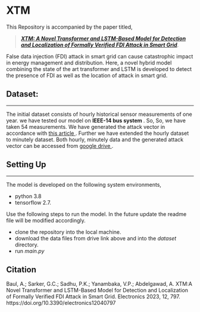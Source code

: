 # XTM
<p> This Repository is accompanied by the paper titled, </p>

> ***<a href = "https://www.mdpi.com/2079-9292/12/4/797">XTM: A Novel Transformer and LSTM-Based Model for Detection and Localization of Formally Verified FDI Attack in Smart Grid</a>***. 

<p> False data injection (FDI) attack in smart grid can cause catastrophic impact in energy management and distribution. Here, a novel hybrid model combining the state of the art transformer and LSTM is developed to detect the presence of FDI as well as the location of attack in smart grid. </p>


## Dataset:
***
<p> The initial dataset consists of hourly historical sensor measurements of one year. we have tested our model on <b>IEEE-14 bus system </b>. So, So, we have taken 54 measurements. We have generated the attack vector in accordance with <a href = "https://ieeexplore.ieee.org/abstract/document/9705034/">this article </a>. Further we have extended the hourly dataset to minutely dataset. Both hourly, minutely data and the generated attack vector can be accessed from <a href = "https://drive.google.com/drive/folders/1Z5m7lIJZFJuL_2wvzQ7hL_pYDETxy9uN?usp=sharing"> google drive </a>. </p>

## Setting Up
***
The model is developed on the following system environments,
- python 3.8
- tensorflow 2.7.

Use the following steps to run the model. In the future update the readme file will be modified accordingly.
- clone the repository into the local machine.
- download the data files from drive link above and into the *dataset* directory.
- run *main.py*

## Citation

<p>Baul, A.; Sarker, G.C.; Sadhu, P.K.; Yanambaka, V.P.; Abdelgawad, A. XTM:A Novel Transformer and LSTM-Based Model for Detection and Localization of Formally Verified FDI Attack in Smart Grid. Electronics 2023, 12, 797. https://doi.org/10.3390/electronics12040797 </p>



